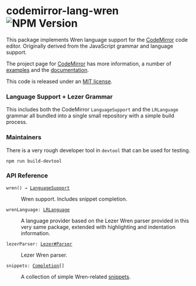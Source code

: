 <!-- NOTE: README.md is generated from src/README.md -->

# codemirror-lang-wren ![NPM Version](https://img.shields.io/npm/v/@exercism/codemirror-lang-wren)

This package implements Wren language support for the
[CodeMirror](https://codemirror.net/6/) code editor.  Originally derived from the JavaScript grammar and language support.

The project page for [CodeMirror](https://codemirror.net/6/) has more information, a
number of [examples](https://codemirror.net/6/examples/) and the
[documentation](https://codemirror.net/6/docs/).

This code is released under an
[MIT license](https://github.com/codemirror/lang-wren/tree/main/LICENSE).

### Language Support + Lezer Grammar

This includes both the CodeMirror `LanguageSupport` and the `LRLanguage` grammar all bundled into a single small repository with a simple build process.


### Maintainers
There is a very rough developer tool in `devtool` that can be used for testing.

```
npm run build-devtool
```



### API Reference
<dl>
<dt id="user-content-wren">
  <code>wren() → <a href="https://codemirror.net/6/docs/ref#language.LanguageSupport">LanguageSupport</a></code></dt>

<dd><p>Wren support. Includes snippet completion.</p>
</dd>

<dt id="user-content-wrenlanguage">
  <code>wrenLanguage: <a href="https://codemirror.net/6/docs/ref#language.LRLanguage">LRLanguage</a></code></dt>

<dd><p>A language provider based on the Lezer Wren
parser provided in this very same package, extended with
highlighting and indentation information.</p>
</dd>

<dt>
  <code>lezerParser: <a href="https://lezer.codemirror.net/docs/ref/#lezer.Parser">Lezer#Parser</a></code></dt>

<dd><p>Lezer Wren parser.</p>
</dd>


<dt id="user-content-snippets">
  <code>snippets: <a href="https://codemirror.net/6/docs/ref#autocomplete.Completion">Completion</a>[]</code></dt>

<dd><p>A collection of simple Wren-related
<a href="https://codemirror.net/6/docs/ref/#autocomplete.snippet">snippets</a>.</p>
</dd>
